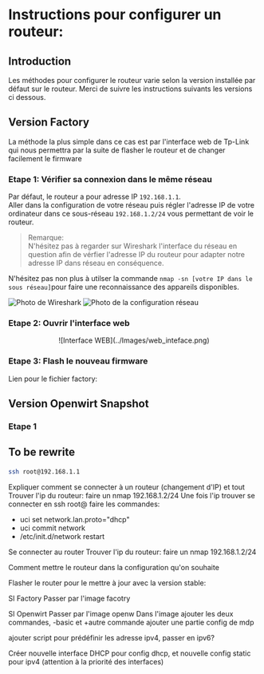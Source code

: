 #  Instructions pour configurer un routeur:

## Introduction

Les méthodes pour configurer le routeur varie selon la version installée par défaut sur le routeur. Merci de suivre les instructions suivants les versions ci dessous.
## Version Factory

La méthode la plus simple dans ce cas est par l'interface web de Tp-Link qui nous permettra par la suite de flasher le routeur et de changer facilement le firmware

### Etape 1: Vérifier sa connexion dans le même réseau

Par défaut, le routeur a pour adresse IP `192.168.1.1`.  
Aller dans la configuration de votre réseau puis régler l'adresse IP de votre ordinateur dans ce sous-réseau `192.168.1.2/24` vous permettant de voir le routeur.

> Remarque:  
N'hésitez pas à regarder sur Wireshark l'interface du réseau en question afin de vérfier l'adresse IP du routeur pour adapter notre adresse IP dans réseau en conséquence. 

N'hésitez pas non plus à utilser la commande `nmap -sn [votre IP dans le sous réseau]`pour faire une reconnaissance des appareils disponibles.


![Photo de Wireshark]()
![Photo de la configuration réseau]()

### Etape 2: Ouvrir l'interface web
<div align="center">
![Interface WEB](../Images/web_inteface.png)
</div>

### Etape 3: Flash le nouveau firmware


Lien pour le fichier factory:

## Version Openwirt Snapshot

### Etape 1







## To be rewrite


```sh
ssh root@192.168.1.1
```
Expliquer comment se connecter à un routeur (changement d'IP) et tout
Trouver l'ip du routeur:
faire un nmap 192.168.1.2/24
Une fois l'ip trouver se connecter en ssh root@<ipaddress>
faire les commandes:
* uci set network.lan.proto="dhcp"
* uci commit network
* /etc/init.d/network restart

Se connecter au router
Trouver l'ip du routeur:
faire un nmap 192.168.1.2/24

Comment mettre le routeur dans la configuration qu'on souhaite

Flasher le router pour le mettre à jour avec la version stable:

SI Factory 
Passer par l'image facotry

SI Openwirt 
Passer par l'image openw
Dans l'image
ajouter les deux commandes, -basic et +autre commande
ajouter une partie config de mdp

ajouter script pour prédéfinir les adresse ipv4, passer en ipv6?

Créer nouvelle interface DHCP pour config dhcp, et nouvelle config static pour ipv4 (attention à la priorité des interfaces)
